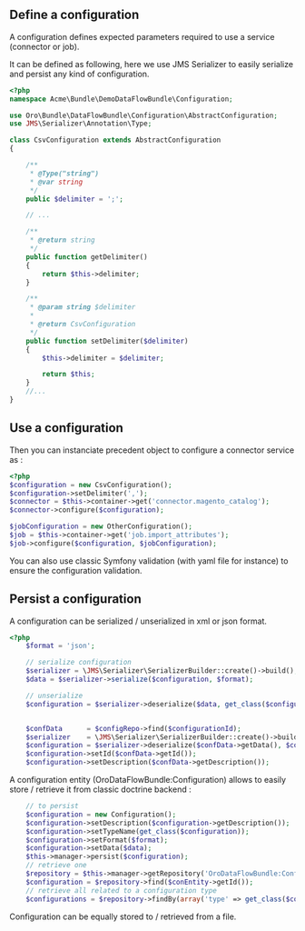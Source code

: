 Define a configuration
----------------------

A configuration defines expected parameters required to use a service (connector or job).

It can be defined as following, here we use JMS Serializer to easily serialize and persist any kind of configuration.

```php
<?php
namespace Acme\Bundle\DemoDataFlowBundle\Configuration;

use Oro\Bundle\DataFlowBundle\Configuration\AbstractConfiguration;
use JMS\Serializer\Annotation\Type;

class CsvConfiguration extends AbstractConfiguration
{

    /**
     * @Type("string")
     * @var string
     */
    public $delimiter = ';';

    // ...

    /**
     * @return string
     */
    public function getDelimiter()
    {
        return $this->delimiter;
    }

    /**
     * @param string $delimiter
     *
     * @return CsvConfiguration
     */
    public function setDelimiter($delimiter)
    {
        $this->delimiter = $delimiter;

        return $this;
    }
    //...
}
```

Use a configuration
-------------------

Then you can instanciate precedent object to configure a connector service as :
```php
<?php
$configuration = new CsvConfiguration();
$configuration->setDelimiter(',');
$connector = $this->container->get('connector.magento_catalog');
$connector->configure($configuration);

$jobConfiguration = new OtherConfiguration();
$job = $this->container->get('job.import_attributes');
$job->configure($configuration, $jobConfiguration);
```

You can also use classic Symfony validation (with yaml file for instance) to ensure the configuration validation.

Persist a configuration
-----------------------

A configuration can be serialized / unserialized in xml or json format.
```php
<?php
    $format = 'json';

    // serialize configuration
    $serializer = \JMS\Serializer\SerializerBuilder::create()->build();
    $data = $serializer->serialize($configuration, $format);

    // unserialize
    $configuration = $serializer->deserialize($data, get_class($configuration), $format);


    $confData      = $configRepo->find($configurationId);
    $serializer    = \JMS\Serializer\SerializerBuilder::create()->build();
    $configuration = $serializer->deserialize($confData->getData(), $confData->getTypeName(), $confData->getFormat());
    $configuration->setId($confData->getId());
    $configuration->setDescription($confData->getDescription());
```

A configuration entity (OroDataFlowBundle:Configuration) allows to easily store / retrieve it from classic doctrine backend :
```php
    // to persist
    $configuration = new Configuration();
    $configuration->setDescription($configuration->getDescription());
    $configuration->setTypeName(get_class($configuration));
    $configuration->setFormat($format);
    $configuration->setData($data);
    $this->manager->persist($configuration);
    // retrieve one
    $repository = $this->manager->getRepository('OroDataFlowBundle:Configuration');
    $configuration = $repository->find($conEntity->getId());
    // retrieve all related to a configuration type
    $configurations = $repository->findBy(array('type' => get_class($configuration)));
```

Configuration can be equally stored to / retrieved from a file.
